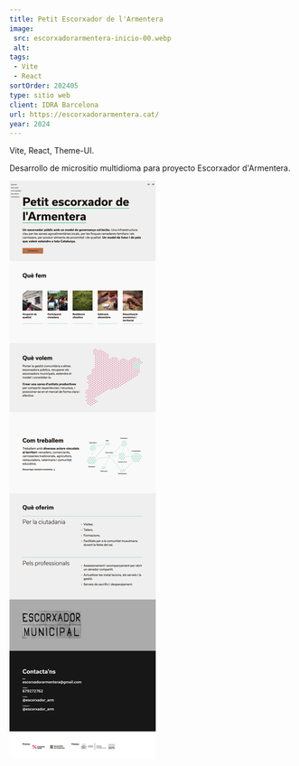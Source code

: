 ```yaml
---
title: Petit Escorxador de l'Armentera
image:
 src: escorxadorarmentera-inicio-00.webp
 alt:
tags: 
 - Vite
 - React
sortOrder: 202405
type: sitio web
client: IDRA Barcelona
url: https://escorxadorarmentera.cat/
year: 2024
---
```


Vite, React, Theme-UI.

Desarrollo de micrositio multidioma para proyecto Escorxador d'Armentera.

![pantalla inicial escorxador armentera](../../assets/images-projects/escorxadorarmentera-inicio-00.webp)
